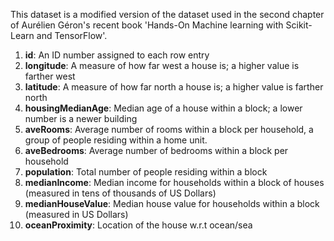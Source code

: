 This dataset is a modified version of the dataset used in the second chapter of Aurélien Géron's recent book 'Hands-On Machine learning with Scikit-Learn and TensorFlow'.

1. **id**: An ID number assigned to each row entry
2. **longitude**: A measure of how far west a house is; a higher value is farther west
2. **latitude**: A measure of how far north a house is; a higher value is farther north
3. **housingMedianAge**: Median age of a house within a block; a lower number is a newer building
4. **aveRooms**: Average number of rooms within a block per household, a group of people residing within a home unit.
5. **aveBedrooms**: Average number of bedrooms within a block per household
6. **population**: Total number of people residing within a block
8. **medianIncome**: Median income for households within a block of houses (measured in tens of thousands of US Dollars)
9. **medianHouseValue**: Median house value for households within a block (measured in US Dollars)
10. **oceanProximity**: Location of the house w.r.t ocean/sea
